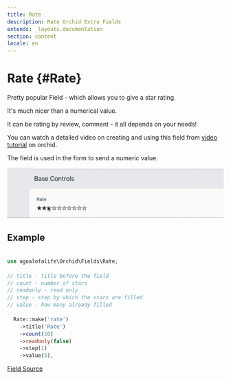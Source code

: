 ```yaml
---
title: Rate
description: Rate Orchid Extra Fields
extends: _layouts.documentation
section: content
locale: en
---
```


# Rate {#Rate}
Pretty popular Field - which allows you to give a star rating.

It's much nicer than a numerical value.

It can be rating by review, comment - it all depends on your needs!

You can watch a detailed video on creating and using this field from [video tutorial](https://youtu.be/Gkfswuh0gDg) on orchid.

The field is used in the form to send a numeric value.

<img class="block m-auto" src="/assets/fields/rate/rate.gif" alt="rate preview" />


## Example

```php

use agoalofalife\Orchid\Fields\Rate;

// title - title before the field
// count - number of stars
// readonly - read only
// step - step by which the stars are filled
// value - how many already filled

  Rate::make('rate')
    ->title('Rate')
    ->count(10)
    ->readonly(false)
    ->step(1)
    ->value(5),
```

[Field Source](https://github.com/auxiliary/rater) 
